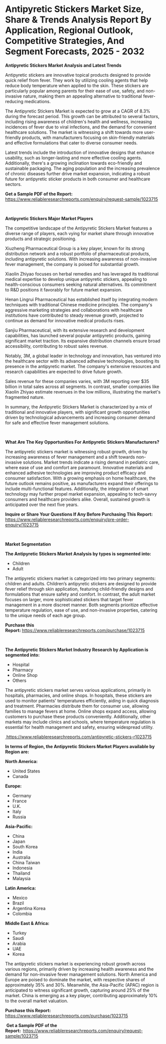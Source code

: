<p><h1>Antipyretic Stickers Market Size, Share & Trends Analysis Report By Application, Regional Outlook, Competitive Strategies, And Segment Forecasts, 2025 - 2032</h1></p><p><strong>Antipyretic Stickers Market Analysis and Latest Trends</strong></p>
<p><p>Antipyretic stickers are innovative topical products designed to provide quick relief from fever. They work by utilizing cooling agents that help reduce body temperature when applied to the skin. These stickers are particularly popular among parents for their ease of use, safety, and non-invasive nature, making them an appealing alternative to traditional fever-reducing medications.</p><p>The Antipyretic Stickers Market is expected to grow at a CAGR of 8.3% during the forecast period. This growth can be attributed to several factors, including rising awareness of children's health and wellness, increasing incidences of fever due to viral infections, and the demand for convenient healthcare solutions. The market is witnessing a shift towards more user-friendly products, with manufacturers focusing on skin-friendly materials and effective formulations that cater to diverse consumer needs.</p><p>Latest trends include the introduction of innovative designs that enhance usability, such as longer-lasting and more effective cooling agents. Additionally, there's a growing inclination towards eco-friendly and sustainable packaging. The aging population and the increasing prevalence of chronic diseases further drive market expansion, indicating a robust future for antipyretic sticker products in both consumer and healthcare sectors.</p></p>
<p><strong>Get a Sample PDF of the Report:&nbsp;</strong> <a href="https://www.reliableresearchreports.com/enquiry/request-sample/1023715?utm_campaign=2593&utm_medium=2&utm_source=Github&utm_content=ia&utm_term=16042025&utm_id=antipyretic-stickers">https://www.reliableresearchreports.com/enquiry/request-sample/1023715</a></p>
<p>&nbsp;</p>
<p><strong>Antipyretic Stickers Major Market Players</strong></p>
<p><p>The competitive landscape of the Antipyretic Stickers Market features a diverse range of players, each vying for market share through innovative products and strategic positioning. </p><p>Xiuzheng Pharmaceutical Group is a key player, known for its strong distribution network and a robust portfolio of pharmaceutical products, including antipyretic solutions. With increasing awareness of non-invasive fever management, the company is poised for substantial growth. </p><p>Xiaolin Zhiyao focuses on herbal remedies and has leveraged its traditional medical expertise to develop unique antipyretic stickers, appealing to health-conscious consumers seeking natural alternatives. Its commitment to R&D positions it favorably for future market expansion.</p><p>Henan Lingrui Pharmaceutical has established itself by integrating modern techniques with traditional Chinese medicine principles. The company's aggressive marketing strategies and collaborations with healthcare institutions have contributed to steady revenue growth, projected to continue as demand for innovative medical products rises.</p><p>Sanjiu Pharmaceutical, with its extensive research and development capabilities, has launched several popular antipyretic products, gaining significant market traction. Its expansive distribution channels ensure broad accessibility, contributing to robust sales revenue.</p><p>Notably, 3M, a global leader in technology and innovation, has ventured into the healthcare sector with its advanced adhesive technologies, boosting its presence in the antipyretic market. The company's extensive resources and research capabilities are expected to drive future growth.</p><p>Sales revenue for these companies varies, with 3M reporting over $35 billion in total sales across all segments. In contrast, smaller companies like Xiaolin Zhiyao estimate revenues in the low millions, illustrating the market's fragmented nature.</p><p>In summary, the Antipyretic Stickers Market is characterized by a mix of traditional and innovative players, with significant growth opportunities driven by technological advancements and increasing consumer demand for safe and effective fever management solutions.</p></p>
<p>&nbsp;</p>
<p><strong>What Are The Key Opportunities For Antipyretic Stickers Manufacturers?</strong></p>
<p><p>The antipyretic stickers market is witnessing robust growth, driven by increasing awareness of fever management and a shift towards non-invasive solutions. Market trends indicate a rising demand in pediatric care, where ease of use and comfort are paramount. Innovative materials and enhanced adhesive technologies are improving product efficacy and consumer satisfaction. With a growing emphasis on home healthcare, the future outlook remains positive, as manufacturers expand their offerings to include multi-functional features. Additionally, the integration of smart technology may further propel market expansion, appealing to tech-savvy consumers and healthcare providers alike. Overall, sustained growth is anticipated over the next five years.</p></p>
<p><strong>Inquire or Share Your Questions If Any Before Purchasing This Report:</strong> <a href="https://www.reliableresearchreports.com/enquiry/pre-order-enquiry/1023715?utm_campaign=2593&utm_medium=2&utm_source=Github&utm_content=ia&utm_term=16042025&utm_id=antipyretic-stickers">https://www.reliableresearchreports.com/enquiry/pre-order-enquiry/1023715</a></p>
<p>&nbsp;</p>
<p><strong>Market Segmentation</strong></p>
<p><strong>The Antipyretic Stickers Market Analysis by types is segmented into:</strong></p>
<p><ul><li>Children</li><li>Adult</li></ul></p>
<p><p>The antipyretic stickers market is categorized into two primary segments: children and adults. Children’s antipyretic stickers are designed to provide fever relief through skin application, featuring child-friendly designs and formulations that ensure safety and comfort. In contrast, the adult market focuses on larger, more sophisticated stickers that target fever management in a more discreet manner. Both segments prioritize effective temperature regulation, ease of use, and non-invasive properties, catering to the unique needs of each age group.</p></p>
<p><strong>Purchase this Report:&nbsp;</strong><a href="https://www.reliableresearchreports.com/purchase/1023715?utm_campaign=2593&utm_medium=2&utm_source=Github&utm_content=ia&utm_term=16042025&utm_id=antipyretic-stickers">https://www.reliableresearchreports.com/purchase/1023715</a></p>
<p>&nbsp;</p>
<p><strong>The Antipyretic Stickers Market Industry Research by Application is segmented into:</strong></p>
<p><ul><li>Hospital</li><li>Pharmacy</li><li>Online Shop</li><li>Others</li></ul></p>
<p><p>The antipyretic stickers market serves various applications, primarily in hospitals, pharmacies, and online shops. In hospitals, these stickers are used to monitor patients' temperatures efficiently, aiding in quick diagnosis and treatment. Pharmacies distribute them for consumer use, allowing families to manage fevers at home. Online shops expand access, allowing customers to purchase these products conveniently. Additionally, other markets may include clinics and schools, where temperature regulation is essential for health management and safety, ensuring widespread utility.</p></p>
<p><a href="https://www.reliableresearchreports.com/antipyretic-stickers-r1023715?utm_campaign=2593&utm_medium=2&utm_source=Github&utm_content=ia&utm_term=16042025&utm_id=antipyretic-stickers">&nbsp;https://www.reliableresearchreports.com/antipyretic-stickers-r1023715</a></p>
<p><strong>In terms of Region, the Antipyretic Stickers Market Players available by Region are:</strong></p>
<p>
    <p> <strong> North America: </strong>
        <ul>
            <li>United States</li>
            <li>Canada</li>
        </ul>
        </p> 
    <p> <strong> Europe: </strong>
        <ul>
            <li>Germany</li>
            <li>France</li>
            <li>U.K.</li>
            <li>Italy</li>
            <li>Russia</li>
        </ul>
        </p> 
    <p> <strong> Asia-Pacific: </strong>
        <ul>
            <li>China</li>
            <li>Japan</li>
            <li>South Korea</li>
            <li>India</li>
            <li>Australia</li>
            <li>China Taiwan</li>
            <li>Indonesia</li>
            <li>Thailand</li>
            <li>Malaysia</li>
        </ul>
        </p> 
    <p> <strong> Latin America: </strong>
        <ul>
            <li>Mexico</li>
            <li>Brazil</li>
            <li>Argentina Korea</li>
            <li>Colombia</li>
        </ul>
        </p> 
    <p> <strong> Middle East & Africa: </strong>
        <ul>
            <li>Turkey</li>
            <li>Saudi</li>
            <li>Arabia</li>
            <li>UAE</li>
            <li>Korea</li>
        </ul>
    </p>
    </p>
<p><p>The antipyretic stickers market is experiencing robust growth across various regions, primarily driven by increasing health awareness and the demand for non-invasive fever management solutions. North America and Europe are poised to dominate the market, with respective shares of approximately 35% and 30%. Meanwhile, the Asia-Pacific (APAC) region is anticipated to witness significant growth, capturing around 25% of the market. China is emerging as a key player, contributing approximately 10% to the overall market valuation.</p></p>
<p><strong>Purchase this Report: </strong><a href="https://www.reliableresearchreports.com/purchase/1023715?utm_campaign=2593&utm_medium=2&utm_source=Github&utm_content=ia&utm_term=16042025&utm_id=antipyretic-stickers">https://www.reliableresearchreports.com/purchase/1023715</a></p>
<p>&nbsp;<strong>Get a Sample PDF of the Report:&nbsp;&nbsp;</strong><a href="https://www.reliableresearchreports.com/enquiry/request-sample/1023715?utm_campaign=2593&utm_medium=2&utm_source=Github&utm_content=ia&utm_term=16042025&utm_id=antipyretic-stickers">https://www.reliableresearchreports.com/enquiry/request-sample/1023715</a></p>
<p><strong></strong></p>
<p><p></p><p></p><p></p></p>